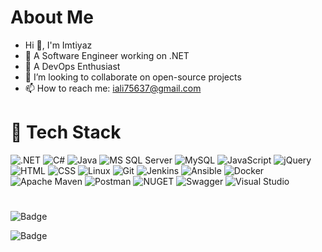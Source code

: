 # About Me
   
- Hi 👋, I'm Imtiyaz
- 🔭 A Software Engineer working on .NET
- 🌱 A DevOps Enthusiast
- 👯 I’m looking to collaborate on open-source projects
- 📫 How to reach me: iali75637@gmail.com

# 💼 Tech Stack

![.NET](https://img.shields.io/badge/.NET-512BD4?style=for-the-badge&logo=dotnet&logoColor=white)
![C#](https://img.shields.io/badge/C%23-239120?style=for-the-badge&logo=c-sharp&logoColor=white)
![Java](https://img.shields.io/badge/Java-white?style=for-the-badge&logo=openjdk&logoColor=black)
![MS SQL Server](https://img.shields.io/badge/Microsoft%20SQL%20Server-CC2927?style=for-the-badge&logo=microsoft%20sql%20server&logoColor=white)
![MySQL](https://img.shields.io/badge/MySQL-005C84?style=for-the-badge&logo=mysql&logoColor=white)
![JavaScript](https://img.shields.io/badge/-javascript-F7DF1E?&style=for-the-badge&logo=javascript&logoColor=black)
![jQuery](https://img.shields.io/badge/jQuery-0769AD?style=for-the-badge&logo=jquery&logoColor=white)
![HTML](https://img.shields.io/badge/HTML5-E34F26?style=for-the-badge&logo=html5&logoColor=white) 
![CSS](https://img.shields.io/badge/-css3-1572B6?&style=for-the-badge&logo=css3&logoColor=white)
![Linux](https://img.shields.io/badge/Linux-FCC624?style=for-the-badge&logo=linux&logoColor=black)
![Git](https://img.shields.io/badge/-Git-F05032?&style=for-the-badge&logo=git&logoColor=white)
![Jenkins](https://img.shields.io/badge/Jenkins-D24939?style=for-the-badge&logo=Jenkins&logoColor=white)
![Ansible](https://img.shields.io/badge/Ansible-000000?style=for-the-badge&logo=ansible&logoColor=white)
![Docker](https://img.shields.io/badge/Docker-2CA5E0?style=for-the-badge&logo=docker&logoColor=white)
![Apache Maven](https://img.shields.io/badge/apache_maven-C71A36?style=for-the-badge&logo=apachemaven&logoColor=white) 
![Postman](https://img.shields.io/badge/Postman-FF6C37?style=for-the-badge&logo=Postman&logoColor=white)
![NUGET](https://img.shields.io/badge/NuGet-004880?style=for-the-badge&logo=nuget&logoColor=white)
![Swagger](https://img.shields.io/badge/Swagger-85EA2D?style=for-the-badge&logo=Swagger&logoColor=white)
![Visual Studio](https://img.shields.io/badge/Visual_Studio-5C2D91?style=for-the-badge&logo=visual%20studio&logoColor=white)
<!-- ![INTELLIJ IDEA](https://img.shields.io/badge/IntelliJ_IDEA-000000.svg?style=for-the-badge&logo=intellij-idea&logoColor=white) -->
<!-- ![VS Code](https://img.shields.io/badge/-VSCode-007ACC?&style=for-the-badge&logo=visual-studio-code&logoColor=white) -->
<!-- ![Notepad++](https://img.shields.io/badge/Notepad++-90E59A.svg?style=for-the-badge&logo=notepad%2B%2B&logoColor=black) -->
<!-- ![Kubernetes](https://img.shields.io/badge/kubernetes-326ce5.svg?&style=for-the-badge&logo=kubernetes&logoColor=white)
<!-- ![Apache](https://img.shields.io/badge/Apache-D22128?style=for-the-badge&logo=Apache&logoColor=white) -->





#
<!-- GitHub Stats -->
![Badge](https://github-readme-stats.vercel.app/api?username=imtiyaz786&theme=midnight-purple&show_icons=true)   

<!-- Streak Stats-->
![Badge](https://github-readme-streak-stats.herokuapp.com/?user=imtiyaz786&theme=midnight-purple&show_icons=true)

<!-- Activity Graph
![Badge](https://activity-graph.herokuapp.com/graph?username=imtiyaz786&theme=minimal)
-->
 
<!-- Profile Summary Card
![Badge](https://github-profile-summary-cards.vercel.app/api/cards/profile-details?username=imtiyaz786&theme=vue)
-->

<!-- Most Used Language
![Badge](https://github-readme-stats.vercel.app/api/top-langs/?username=imtiyaz786)
-->

<!-- Profile Hits Counter
![Badge](https://hits.seeyoufarm.com/api/count/incr/badge.svg?url=https%3A%2F%2Fgithub.com%2Fimtiyaz7861212%2Fhit-counter)
-->


<!-- Trophy Stats
![Badge](https://github-profile-trophy.vercel.app/?username=imtiyaz786)
-->

<!--
**imtiyaz786/imtiyaz786** is a ✨ _special_ ✨ repository because its `README.md` (this file) appears on your GitHub profile.
-->
